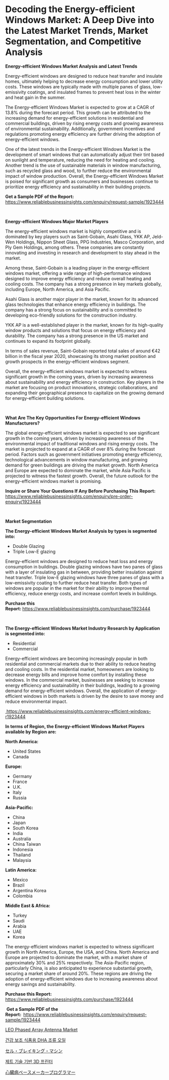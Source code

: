 <p><h1>Decoding the Energy-efficient Windows Market: A Deep Dive into the Latest Market Trends, Market Segmentation, and Competitive Analysis</h1></p><p><strong>Energy-efficient Windows Market Analysis and Latest Trends</strong></p>
<p><p>Energy-efficient windows are designed to reduce heat transfer and insulate homes, ultimately helping to decrease energy consumption and lower utility costs. These windows are typically made with multiple panes of glass, low-emissivity coatings, and insulated frames to prevent heat loss in the winter and heat gain in the summer.</p><p>The Energy-efficient Windows Market is expected to grow at a CAGR of 13.8% during the forecast period. This growth can be attributed to the increasing demand for energy-efficient solutions in residential and commercial buildings, driven by rising energy costs and growing awareness of environmental sustainability. Additionally, government incentives and regulations promoting energy efficiency are further driving the adoption of energy-efficient windows.</p><p>One of the latest trends in the Energy-efficient Windows Market is the development of smart windows that can automatically adjust their tint based on sunlight and temperature, reducing the need for heating and cooling. Another trend is the use of sustainable materials in window manufacturing, such as recycled glass and wood, to further reduce the environmental impact of window production. Overall, the Energy-efficient Windows Market is poised for significant growth as consumers and businesses continue to prioritize energy efficiency and sustainability in their building projects.</p></p>
<p><strong>Get a Sample PDF of the Report:&nbsp;</strong> <a href="https://www.reliablebusinessinsights.com/enquiry/request-sample/1923444">https://www.reliablebusinessinsights.com/enquiry/request-sample/1923444</a></p>
<p>&nbsp;</p>
<p><strong>Energy-efficient Windows Major Market Players</strong></p>
<p><p>The energy-efficient windows market is highly competitive and is dominated by key players such as Saint-Gobain, Asahi Glass, YKK AP, Jeld-Wen Holdings, Nippon Sheet Glass, PPG Industries, Masco Corporation, and Ply Gem Holdings, among others. These companies are constantly innovating and investing in research and development to stay ahead in the market.</p><p>Among these, Saint-Gobain is a leading player in the energy-efficient windows market, offering a wide range of high-performance windows designed to improve energy efficiency and reduce overall heating and cooling costs. The company has a strong presence in key markets globally, including Europe, North America, and Asia Pacific.</p><p>Asahi Glass is another major player in the market, known for its advanced glass technologies that enhance energy efficiency in buildings. The company has a strong focus on sustainability and is committed to developing eco-friendly solutions for the construction industry.</p><p>YKK AP is a well-established player in the market, known for its high-quality window products and solutions that focus on energy efficiency and durability. The company has a strong presence in the US market and continues to expand its footprint globally.</p><p>In terms of sales revenue, Saint-Gobain reported total sales of around €42 billion in the fiscal year 2020, showcasing its strong market position and growth prospects in the energy-efficient windows segment.</p><p>Overall, the energy-efficient windows market is expected to witness significant growth in the coming years, driven by increasing awareness about sustainability and energy efficiency in construction. Key players in the market are focusing on product innovations, strategic collaborations, and expanding their geographical presence to capitalize on the growing demand for energy-efficient building solutions.</p></p>
<p>&nbsp;</p>
<p><strong>What Are The Key Opportunities For Energy-efficient Windows Manufacturers?</strong></p>
<p><p>The global energy-efficient windows market is expected to see significant growth in the coming years, driven by increasing awareness of the environmental impact of traditional windows and rising energy costs. The market is projected to expand at a CAGR of over 8% during the forecast period. Factors such as government initiatives promoting energy efficiency, technological advancements in window manufacturing, and growing demand for green buildings are driving the market growth. North America and Europe are expected to dominate the market, while Asia Pacific is projected to witness the fastest growth. Overall, the future outlook for the energy-efficient windows market is promising.</p></p>
<p><strong>Inquire or Share Your Questions If Any Before Purchasing This Report:</strong> <a href="https://www.reliablebusinessinsights.com/enquiry/pre-order-enquiry/1923444">https://www.reliablebusinessinsights.com/enquiry/pre-order-enquiry/1923444</a></p>
<p>&nbsp;</p>
<p><strong>Market Segmentation</strong></p>
<p><strong>The Energy-efficient Windows Market Analysis by types is segmented into:</strong></p>
<p><ul><li>Double Glazing</li><li>Triple Low-E glazing</li></ul></p>
<p><p>Energy-efficient windows are designed to reduce heat loss and energy consumption in buildings. Double glazing windows have two panes of glass with a layer of insulating gas in between, providing better insulation against heat transfer. Triple low-E glazing windows have three panes of glass with a low-emissivity coating to further reduce heat transfer. Both types of windows are popular in the market for their ability to improve thermal efficiency, reduce energy costs, and increase comfort levels in buildings.</p></p>
<p><strong>Purchase this Report:&nbsp;</strong><a href="https://www.reliablebusinessinsights.com/purchase/1923444">https://www.reliablebusinessinsights.com/purchase/1923444</a></p>
<p>&nbsp;</p>
<p><strong>The Energy-efficient Windows Market Industry Research by Application is segmented into:</strong></p>
<p><ul><li>Residential</li><li>Commercial</li></ul></p>
<p><p>Energy-efficient windows are becoming increasingly popular in both residential and commercial markets due to their ability to reduce heating and cooling costs. In the residential market, homeowners are looking to decrease energy bills and improve home comfort by installing these windows. In the commercial market, businesses are seeking to increase energy efficiency and sustainability in their buildings, leading to a growing demand for energy-efficient windows. Overall, the application of energy-efficient windows in both markets is driven by the desire to save money and reduce environmental impact.</p></p>
<p><a href="https://www.reliablebusinessinsights.com/energy-efficient-windows-r1923444">&nbsp;https://www.reliablebusinessinsights.com/energy-efficient-windows-r1923444</a></p>
<p><strong>In terms of Region, the Energy-efficient Windows Market Players available by Region are:</strong></p>
<p>
    <p> <strong> North America: </strong>
        <ul>
            <li>United States</li>
            <li>Canada</li>
        </ul>
        </p> 
    <p> <strong> Europe: </strong>
        <ul>
            <li>Germany</li>
            <li>France</li>
            <li>U.K.</li>
            <li>Italy</li>
            <li>Russia</li>
        </ul>
        </p> 
    <p> <strong> Asia-Pacific: </strong>
        <ul>
            <li>China</li>
            <li>Japan</li>
            <li>South Korea</li>
            <li>India</li>
            <li>Australia</li>
            <li>China Taiwan</li>
            <li>Indonesia</li>
            <li>Thailand</li>
            <li>Malaysia</li>
        </ul>
        </p> 
    <p> <strong> Latin America: </strong>
        <ul>
            <li>Mexico</li>
            <li>Brazil</li>
            <li>Argentina Korea</li>
            <li>Colombia</li>
        </ul>
        </p> 
    <p> <strong> Middle East & Africa: </strong>
        <ul>
            <li>Turkey</li>
            <li>Saudi</li>
            <li>Arabia</li>
            <li>UAE</li>
            <li>Korea</li>
        </ul>
    </p>
    </p>
<p><p>The energy-efficient windows market is expected to witness significant growth in North America, Europe, the USA, and China. North America and Europe are projected to dominate the market, with a market share of approximately 30% and 25% respectively. The Asia-Pacific region, particularly China, is also anticipated to experience substantial growth, securing a market share of around 20%. These regions are driving the adoption of energy-efficient windows due to increasing awareness about energy savings and sustainability.</p></p>
<p><strong>Purchase this Report: </strong><a href="https://www.reliablebusinessinsights.com/purchase/1923444">https://www.reliablebusinessinsights.com/purchase/1923444</a></p>
<p>&nbsp;<strong>Get a Sample PDF of the Report:&nbsp;&nbsp;</strong><a href="https://www.reliablebusinessinsights.com/enquiry/request-sample/1923444">https://www.reliablebusinessinsights.com/enquiry/request-sample/1923444</a></p>
<p><strong></strong></p>
<p><p><a href="https://github.com/AlysaLedner2023/Market-Research-Report-List-1/blob/main/leo-phased-array-antenna-market.md">LEO Phased Array Antenna Market</a></p><p><a href="https://github.com/FelipeGrrady654556/Market-Research-Report-List-2/blob/main/9564227124954.md">건강 보조 식품용 DHA 조류 오일</a></p><p><a href="https://github.com/AriMuller2009/Market-Research-Report-List-2/blob/main/9313603115712.md">セル・ブレイキング・マシン</a></p><p><a href="https://github.com/puputanisa684/Market-Research-Report-List-1/blob/main/6443167111556.md">제트 기술 기반 3D 프린터</a></p><p><a href="https://github.com/bucuel854722/Market-Research-Report-List-2/blob/main/6097604115711.md">心臓病ペースメーカープログラマー</a></p></p>